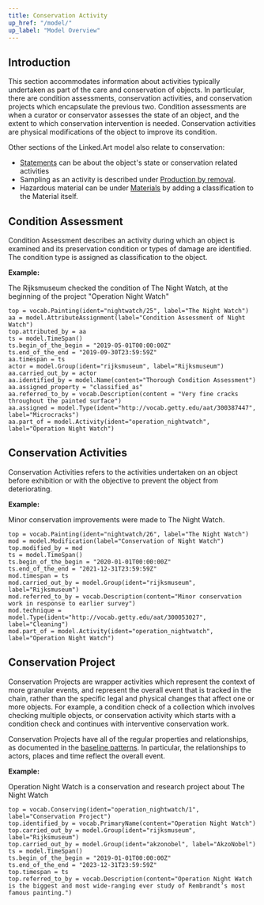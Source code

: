 ```yaml
---
title: Conservation Activity
up_href: "/model/"
up_label: "Model Overview"
---
```




## Introduction

This section accommodates information about activities typically undertaken as part of the care and conservation of objects. In particular, there are condition assessments, conservation activities, and conservation projects which encapsulate the previous two.
Condition assessments are when a curator or conservator assesses the state of an object, and the extent to which conservation intervention is needed. Conservation activities are physical modifications of the object to improve its condition.

Other sections of the Linked.Art model also relate to conservation:

* [Statements](/model/base/#statements-about-an-entity) can be about the object's state or conservation related activities
* Sampling as an activity is described under [Production by removal](/model/object/production/#production-by-removal).
* Hazardous material can be under [Materials](/model/object/physical/#materials) by adding a classification to the Material itself.


## Condition Assessment

Condition Assessment describes an activity during which an object is examined and its preservation condition or types of damage are identified. The condition type is assigned as classification to the object. 

__Example:__

The Rijksmuseum checked the condition of The Night Watch, at the beginning of the project "Operation Night Watch"

```crom
top = vocab.Painting(ident="nightwatch/25", label="The Night Watch")
aa = model.AttributeAssignment(label="Condition Assessment of Night Watch")
top.attributed_by = aa
ts = model.TimeSpan()
ts.begin_of_the_begin = "2019-05-01T00:00:00Z"
ts.end_of_the_end = "2019-09-30T23:59:59Z"
aa.timespan = ts
actor = model.Group(ident="rijksmuseum", label="Rijksmuseum")
aa.carried_out_by = actor
aa.identified_by = model.Name(content="Thorough Condition Assessment")
aa.assigned_property = "classified_as"
aa.referred_to_by = vocab.Description(content = "Very fine cracks throughout the painted surface")
aa.assigned = model.Type(ident="http://vocab.getty.edu/aat/300387447", label="Microcracks")
aa.part_of = model.Activity(ident="operation_nightwatch", label="Operation Night Watch")
```

## Conservation Activities

Conservation Activities refers to the activities undertaken on an object before exhibition or with the objective to prevent the object from deteriorating. 

__Example:__

Minor conservation improvements were made to The Night Watch.

```crom
top = vocab.Painting(ident="nightwatch/26", label="The Night Watch")
mod = model.Modification(label="Conservation of Night Watch")
top.modified_by = mod
ts = model.TimeSpan()
ts.begin_of_the_begin = "2020-01-01T00:00:00Z"
ts.end_of_the_end = "2021-12-31T23:59:59Z"
mod.timespan = ts
mod.carried_out_by = model.Group(ident="rijksmuseum", label="Rijksmuseum")
mod.referred_to_by = vocab.Description(content="Minor conservation work in response to earlier survey")
mod.technique = model.Type(ident="http://vocab.getty.edu/aat/300053027", label="Cleaning")
mod.part_of = model.Activity(ident="operation_nightwatch", label="Operation Night Watch")
```


## Conservation Project

Conservation Projects are wrapper activities which represent the context of more granular events, and represent the overall event that is tracked in the chain, rather than the specific legal and physical changes that affect one or more objects. For example, a condition check of a collection which involves checking multiple objects, or conservation activity which starts with a condition check and continues with interventive conservation work. 

Conservation Projects have all of the regular properties and relationships, as documented in the [baseline patterns](/model/base/). In particular, the relationships to actors, places and time reflect the overall event.  

__Example:__

Operation Night Watch is a conservation and research project about The Night Watch

```crom
top = vocab.Conserving(ident="operation_nightwatch/1", label="Conservation Project")
top.identified_by = vocab.PrimaryName(content="Operation Night Watch")
top.carried_out_by = model.Group(ident="rijksmuseum", label="Rijksmuseum")
top.carried_out_by = model.Group(ident="akzonobel", label="AkzoNobel")
ts = model.TimeSpan()
ts.begin_of_the_begin = "2019-01-01T00:00:00Z"
ts.end_of_the_end = "2023-12-31T23:59:59Z"
top.timespan = ts
top.referred_to_by = vocab.Description(content="Operation Night Watch is the biggest and most wide-ranging ever study of Rembrandt’s most famous painting.")
```

